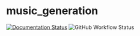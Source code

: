 # music_generation
[![Documentation Status](https://xqy2006.github.io/store/badge2.svg)](https://xqy2006.github.io/docs)
![GitHub Workflow Status](https://img.shields.io/github/workflow/status/xqy2006/music_generation/music)
